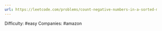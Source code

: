 ```yaml
---
url: https://leetcode.com/problems/count-negative-numbers-in-a-sorted-matrix
---
```


Difficulty: #easy
Companies: #amazon